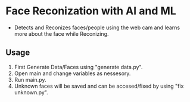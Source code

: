 # Face Reconization with AI and ML

- Detects and Reconizes faces/people using the web cam and learns more about the face while Reconizing.

Usage
------
1) First Generate Data/Faces using "generate data.py".
2) Open main and change variables as nessesory.
3) Run main.py.
4) Unknown faces will be saved and can be accesed/fixed by using "fix unknown.py".
